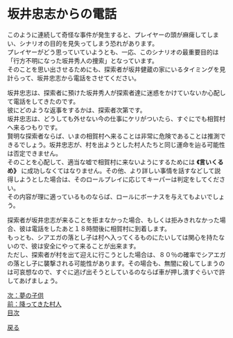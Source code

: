 # 坂井忠志からの電話  

このように連続して奇怪な事件が発生すると、プレイヤーの頭が麻痺してしまい、シナリオの目的を見失ってしまう恐れがあります。  
プレイヤーがどう思っていていようとも、一応、このシナリオの最重要目的は「行方不明になった坂井秀人の捜索」となっています。  
そのことを思い出させるためにも、探索者が坂井健蔵の家にいるタイミングを見計らって、坂井忠志から電話をさせてください。  

坂井忠志は、探索者に預けた坂井秀人が探索者達に迷惑をかけていないか心配して電話をしてきたのです。  
彼にどのような返事をするかは、探索者次第です。  
坂井忠志は、どうしても外せない今の仕事にケリがついたら、すぐにでも相賀村へ来るつもりです。  
賢明な探索者ならば、いまの相賀村へ来ることは非常に危険であることは推測できるでしょう。坂井忠志が、村を出ようとした村人たちと同じ運命を辿る可能性は否定できません。  
そのことを心配して、適当な嘘で相賀村に来ないようにするためには **《言いくるめ》** に成功しなくてはなりません。その他、より詳しい事情を話すなどして説得しようとした場合は、そのロールプレイに応じてキーパーは判定をしてください。  
その内容が理に適っているものならば、ロールにボーナスを与えてもよいでしょう。  

探索者が坂井忠志が来ることを拒まなかった場合、もしくは拒みきれなかった場合、彼は電話をしたあと１８時間後に相賀村に到着します。  
もっとも、シアエガの落とし子は村へ入ってくるものにたいしては関心を持たないので、彼は安全にやって来ることが出来ます。  
ただし、探索者が村を出て迎えに行こうとした場合は、８０％の確率でシアエガの落とし子に襲撃される可能性があります。その場合も、無闇に殺してしまうのは可哀想なので、すぐに逃げ出そうとしているのならば車が押し潰すぐらいで許してあげましょう。  

[次：夢の子供](037_夢の子供.md)  
[前：降ってきた村人](035_降ってきた村人.md)  
[目次](004_シナリオ目次.md)  

<a href="javascript:history.back()">戻る</a>  

